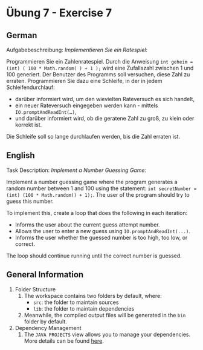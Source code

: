 # Übung 7 - Exercise 7

## German

Aufgabebeschreibung:
*Implementieren Sie ein Ratespiel:*

Programmieren Sie ein Zahlenratespiel. Durch die Anweisung `int geheim = (int) ( 100 * Math.random( ) + 1 );` wird eine Zufallszahl zwischen 1 und 100 generiert. Der Benutzer des Programms soll versuchen, diese Zahl zu erraten. Programmieren Sie dazu eine Schleife, in der in jedem Schleifendurchlauf:

- darüber informiert wird, um den wievielten Rateversuch es sich handelt,
- ein neuer Rateversuch eingegeben werden kann - mittels `IO.promptAndReadInt(…)`,
- und darüber informiert wird, ob die geratene Zahl zu groß, zu klein oder korrekt ist.

Die Schleife soll so lange durchlaufen werden, bis die Zahl erraten ist.

## English

Task Description:
*Implement a Number Guessing Game:*

Implement a number guessing game where the program generates a random number between 1 and 100 using the statement: `int secretNumber = (int) (100 * Math.random() + 1);`. The user of the program should try to guess this number. 

To implement this, create a loop that does the following in each iteration:

- Informs the user about the current guess attempt number.
- Allows the user to enter a new guess using `IO.promptAndReadInt(...)`.
- Informs the user whether the guessed number is too high, too low, or correct.

The loop should continue running until the correct number is guessed.

## General Information

1. Folder Structure
    1. The workspace contains two folders by default, where:
        - `src`: the folder to maintain sources
        - `lib`: the folder to maintain dependencies
    1. Meanwhile, the compiled output files will be generated in the `bin` folder by default.
1. Dependency Management
    1. The `JAVA PROJECTS` view allows you to manage your dependencies. More details can be found [here](https://github.com/microsoft/vscode-java-dependency#manage-dependencies).
